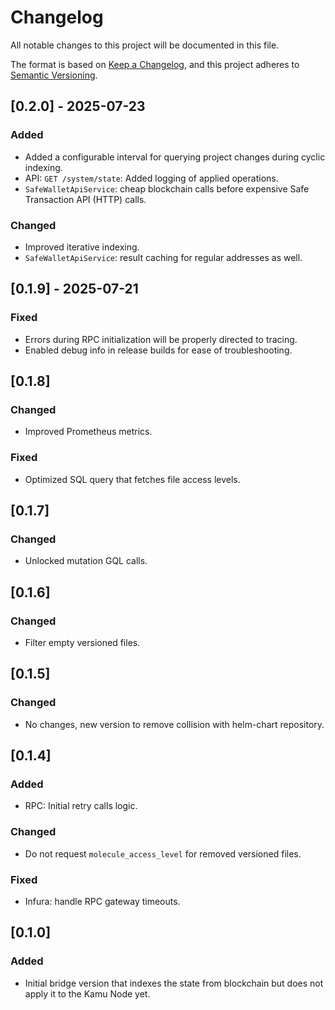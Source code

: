 # Changelog

All notable changes to this project will be documented in this file.

The format is based on [Keep a Changelog](https://keepachangelog.com/en/1.0.0/),
and this project adheres to [Semantic Versioning](https://semver.org/spec/v2.0.0.html).

<!--
Recommendation: for ease of reading, use the following order:
- Added
- Changed
- Fixed
-->

## [0.2.0] - 2025-07-23
### Added
- Added a configurable interval for querying project changes during cyclic indexing.
- API: `GET /system/state`: Added logging of applied operations.
- `SafeWalletApiService`: cheap blockchain calls before expensive Safe Transaction API (HTTP) calls.
### Changed
- Improved iterative indexing.
- `SafeWalletApiService`: result caching for regular addresses as well.

## [0.1.9] - 2025-07-21
### Fixed
- Errors during RPC initialization will be properly directed to tracing.
- Enabled debug info in release builds for ease of troubleshooting.

## [0.1.8]
### Changed
- Improved Prometheus metrics.
### Fixed
- Optimized SQL query that fetches file access levels.

## [0.1.7]
### Changed
- Unlocked mutation GQL calls.

## [0.1.6]
### Changed
- Filter empty versioned files.

## [0.1.5]
### Changed
- No changes, new version to remove collision with helm-chart repository.

## [0.1.4]
### Added
- RPC: Initial retry calls logic.
### Changed
- Do not request `molecule_access_level` for removed versioned files.
### Fixed
- Infura: handle RPC gateway timeouts.

## [0.1.0]
### Added
- Initial bridge version that indexes the state from blockchain but does not apply it to the Kamu Node yet.
